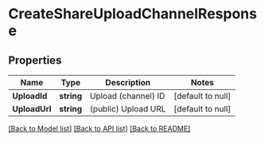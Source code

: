 # CreateShareUploadChannelResponse

## Properties
Name | Type | Description | Notes
------------ | ------------- | ------------- | -------------
**UploadId** | **string** | Upload (channel) ID | [default to null]
**UploadUrl** | **string** | (public) Upload URL | [default to null]

[[Back to Model list]](../README.md#documentation-for-models) [[Back to API list]](../README.md#documentation-for-api-endpoints) [[Back to README]](../README.md)

